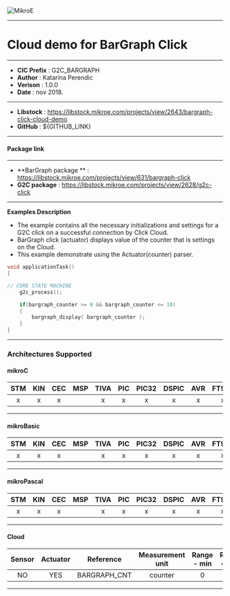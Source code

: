 ![MikroE](http://www.mikroe.com/img/designs/beta/logo_small.png)

---

# Cloud demo for BarGraph Click

---

- **CIC Prefix**  : G2C_BARGRAPH
- **Author**      : Katarina Perendic
- **Verison**     : 1.0.0
- **Date**        : nov 2018.

---

- **Libstock** : https://libstock.mikroe.com/projects/view/2643/bargraph-click-cloud-demo
- **GitHub**   : ${GITHUB_LINK}

---
#### Package link
---

- **BarGraph package **     : https://libstock.mikroe.com/projects/view/631/bargraph-click
- **G2C package**           : https://libstock.mikroe.com/projects/view/2628/g2c-click

---

**Examples Description**

- The example contains all the necessary initializations and 
  settings for a G2C click on a successful connection by Click Cloud.
- BarGraph click (actuator) displays value of the counter that is settings on the Cloud.
- This example demonstrate using the Actuator(counter) parser. 

```.c
void applicationTask()
{

// CORE STATE MACHINE
    g2c_process();

    if(bargraph_counter >= 0 && bargraph_counter <= 10)
    {
        bargraph_display( bargraph_counter );
    }
}
```
---
### Architectures Supported

#### mikroC

| STM | KIN | CEC | MSP | TIVA | PIC | PIC32 | DSPIC | AVR | FT90x |
|:-:|:-:|:-:|:-:|:-:|:-:|:-:|:-:|:-:|:-:|
| x | x | x |   | x | x | x | x | x | x |
---

#### mikroBasic

| STM | KIN | CEC | MSP | TIVA | PIC | PIC32 | DSPIC | AVR | FT90x |
|:-:|:-:|:-:|:-:|:-:|:-:|:-:|:-:|:-:|:-:|
| x | x | x |   | x | x | x | x | x | x |
---

#### mikroPascal

| STM | KIN | CEC | MSP | TIVA | PIC | PIC32 | DSPIC | AVR | FT90x |
|:-:|:-:|:-:|:-:|:-:|:-:|:-:|:-:|:-:|:-:|
| x | x | x |   | x | x | x | x | x | x |
---

#### Cloud

| Sensor | Actuator | Reference | Measurement unit | Range - min  | Range - max |
|:------:|:--------:|:-----:|:-----:|:------------:|:-----------:|
| NO | YES | BARGRAPH_CNT | counter | 0 | 10 | 

---
